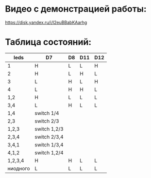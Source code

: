 # Видео с демонстрацией работы:
https://disk.yandex.ru/i/I2euBBabKAarhg
# Таблица состояний:
| leds | D7  | D8  | D11 | D12 |
|------|----|----|----|----|
| 1    | H | L | L | H |
| 2    | H | L | H | L |
| 3    | L | H | L | H |
| 4    | L | H | H | L |
| 1,2  | H | L | L | L |
| 3,4  | L | H | L | L |
| 1,4  | switch 1/4 |
| 2,3  | switch 2/3 |
| 1,2,3 | switch 1,2/3 |
| 2,3,4 | switch 2/3,4 |
| 3,4,1 | switch 1/3,4 |
| 4,1,2 | switch 1,2/4 |
| 1,2,3,4 | H  | H | L | L |
| ниодного | L | L | L | L |
